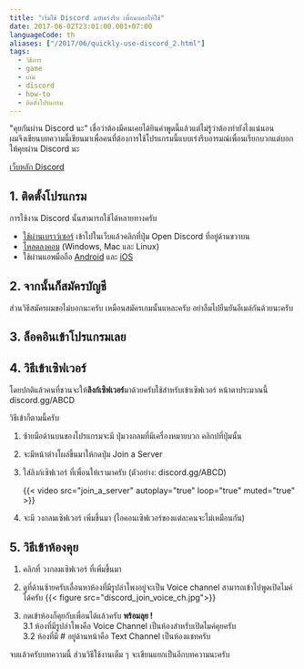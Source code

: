 ```yaml
---
title: "เริ่มใช้ Discord ฉบับเร่งรีบ เพื่อนบอกให้ใช้"
date: 2017-06-02T23:01:00.001+07:00
languageCode: th
aliases: ["/2017/06/quickly-use-discord_2.html"]
tags:
  - วิธีการ
  - game
  - เกม
  - discord
  - how-to
  - ติดตั้งโปรแกรม
---
```


"คุยกันผ่าน Discord นะ" เชื่อว่าต้องมีคนเคยได้ยินคำพูดนี้แล้วแต่ไม่รู้ว่าต้องทำยังไงแน่นอน  
ผมจึงเขียนบทความนี้เขียนมาเพื่อคนที่ต้องการใช้โปรแกรมนี้แบบเร่งรีบอารมณ์เพื่อนเรียกบวกแต่บอกให้คุยผ่าน Discord นะ

[เว็บหลัก Discord](https://discord.com/)

## 1. ติดตั้งโปรแกรม

การใช้งาน Discord นั้นสามารถใช้ได้หลายทางครับ

- [ใช้ผ่านเบราว์เซอร์](https://discordapp.com/) เข้าไปในเว็บแล้วคลิกที่ปุ่ม Open Discord ที่อยู่ด้านขวาบน
- [โหลดลงคอม](https://discordapp.com/download) (Windows, Mac และ Linux)
- ใช้ผ่านแอพมือถือ [Android](https://play.google.com/store/apps/details?id=com.discord) และ [iOS](https://itunes.apple.com/us/app/discord-chat-for-games/id985746746)

## 2. จากนั้นก็สมัครบัญชี

ส่วนวิธีสมัครผมขอไม่บอกนะครับ เหมือนสมัครเกมนั้นแหละครับ อย่าลืมไปยืนยันอีเมล์กันด้วยนะครับ

## 3. ล็อคอินเข้าโปรแกรมเลย

## 4. วิธีเข้าเซิฟเวอร์

โดยปกติแล้วคนที่ชวนจะให้**ลิงก์เซิฟเวอร์**มาด้วยครับใช้สำหรับเข้าเซิฟเวอร์ หน้าตาประมาณนี้ discord.gg/ABCD

วิธีเข้าก็ตามนี้ครับ

1.  ซ้ายมือด้านบนของโปรแกรมจะมี ปุ่มวงกลมที่มีเครื่องหมายบวก คลิกปที่ปุ่มนั้น
2.  จะมีหน้าต่างโผล่ขึ้นมาให้กดปุ่ม Join a Server
3.  ใส่ลิงก์เซิฟเวอร์ ที่เพื่อนให้เรามาครับ (ตัวอย่าง: discord.gg/ABCD)

    {{< video src="join_a_server" autoplay="true" loop="true" muted="true" >}}

4.  จะมี วงกลมเซิฟเวอร์ เพิ่มขึ้นมา (ไอคอนเซิฟเวอร์ของแต่ละคนจะไม่เหมือนกัน)

## 5. วิธีเข้าห้องคุย

1.  คลิกที่ วงกลมเซิฟเวอร์ ที่เพิ่มขึ้นมา
2.  ดูที่ด้านซ้ายครับเลื่อนหาห้องที่มีรูปลำโพงอยู่จะเป็น Voice channel สามารถเข้าไปพูดเปิดไมค์ได้ครับ
    {{< figure src="discord_join_voice_ch.jpg">}}

3.  กดเข้าห้องก็คุยกับเพื่อนได้แล้วครับ **พร้อมลุย !**  
    3.1 ห้องที่มีรูปลำโพงคือ Voice Channel เป็นห้องสำหรับเปิดไมค์คุยครับ  
    3.2 ห้องที่มี # อยู่ด้านหน้าคือ Text Channel เป็นห้องแชทครับ

จบแล้วครับบทความนี้ ส่วนวิธีใช้งานเต็ม ๆ จะเขียนแยกเป็นอีกบทความนะครับ
